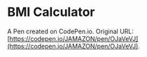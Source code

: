 # BMI Calculator

A Pen created on CodePen.io. Original URL: [https://codepen.io/JAMAZON/pen/OJaVeVJ](https://codepen.io/JAMAZON/pen/OJaVeVJ).

